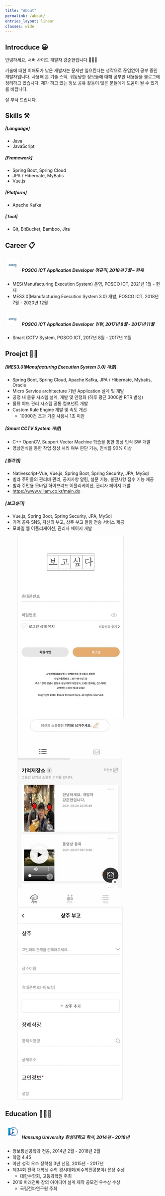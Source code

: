 ```yaml
---
title: "About"
permalink: /about/
entries_layout: linear
classes: wide
---
```


## Introcduce 😀

안녕하세요, 서버 사이드 개발자 강준현입니다.🙋🏻‍♂️

기술에 대한 이해도가 낮은 개발자는 문제만 일으킨다는 생각으로 끊임없이 공부 중인 개발자입니다. 
사용해 본 기술 스택, 귀동냥한 정보들에 대해 공부한 내용들을 블로그에 정리하고 있습니다. 
제가 하고 있는 정보 공유 활동이 많은 분들에게 도움이 될 수 있기를 바랍니다. 

잘 부탁 드립니다.

## Skills ⚒
##### [Language]
- Java
- JavaScript

##### [Framework]
- Spring Boot, Spring Cloud
- JPA / Hibernate, MyBatis
- Vue.js

##### [Platform]
- Apache Kafka

##### [Tool]
- Git, BitBucket, Bamboo, Jira

## Career 📋
##### <img src="/images/about/about-1.jpg" width="50"/> POSCO ICT Application Developer 정규직, 2018년 7월 – 현재
- MES(Manufacturing Execution System) 운영, POSCO ICT, 2021년 1월 - 현재
- MES3.0(Manufacturing Execution System 3.0) 개발, POSCO ICT, 2018년 7월 - 2020년 12월

##### <img src="/images/about/about-1.jpg" width="50"/> POSCO ICT Application Developer 인턴, 2017년 8월 - 2017년 11월
- Smart CCTV System, POSCO ICT, 2017년 8월 - 2017년 11월

## Proejct 👨‍💻
##### [MES3.0(Manufacturing Execution System 3.0) 개발]
- Spring Boot, Spring Cloud, Apache Kafka, JPA / Hibernate, Mybatis, Oracle
- Micro Service architecture 기반 Application 설계 및 개발
- 공정 내 물류 시스템 설계, 개발 및 안정화 (하루 평균 3000만 RTR 발생)
- 물류 야드 관리 시스템 공통 컴포넌트 개발
- Custom Rule Engine 개발 및 속도 개선
  - 10000건 초과 기준 사용시 1초 미만

##### [Smart CCTV System 개발]
- C++ OpenCV, Support Vector Machine 학습을 통한 영상 인식 SW 개발
- 영상인식을 통한 작업 정상 처리 여부 판단 기능, 인식률 90% 이상

##### [빌라엠]
- Nativescript-Vue, Vue.js, Spring Boot, Spring Security, JPA, MySql
- 빌라 주민들의 관리비 관리, 공지사항 알림, 설문 기능, 불편사항 접수 기능 제공 
- 빌라 주민용 모바일 하이브리드 어플리케이션, 관리자 페이지 개발
- <https://www.villam.co.kr/main.do>

##### [보고싶다]
- Vue.js, Spring Boot, Spring Security, JPA, MySql
- 기억 공유 SNS, 자신의 부고, 상주 부고 알림 전송 서비스 제공
- 모바일 웹 어플리케이션, 관리자 페이지 개발

<figure class="third align-center">
  <img src="/images/about/about-remember-1.gif">
  <img src="/images/about/about-remember-2.gif">
  <img src="/images/about/about-remember-3.gif">
</figure>

## Education 👨🏻‍🎓
##### <img src="/images/about/about-2.jpg" width="50"/>  Hansung University 한성대학교 학사, 2014년 – 2018년
- 정보통신공학과 전공, 2014년 2월 - 2018년 2월
- 학점 4.45
- 아산 성적 우수 장학생 3년 선정, 2015년 - 2017년
- 제34회 전국 대학생 수학 경시대회(비수학전공분야) 은상 수상
  - 대한수학회, 고등과학원 주최
- 2016 미래전파 창의 아이디어 설계 제작 공모전 우수상 수상
  - 국립전파연구원 주최